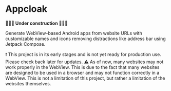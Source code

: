 # Appcloak
**👷‍♂️🚧 Under construction 🚧👷‍♂️**

Generate WebView-based Android apps from website URLs with customizable names and icons removing distractions like address bar using Jetpack Compose.

❗ This project is in its early stages and is not yet ready for production use. Please check back later for updates.
⚠️ As of now, many websites may not work properly in the WebView. This is due to the fact that many websites are designed to be used in a browser and may not function correctly in a WebView. This is not a limitation of this project, but rather a limitation of the websites themselves.
